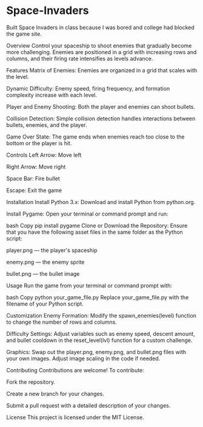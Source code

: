 # Space-Invaders
Built Space Invaders in class because I was bored and college had blocked the game site.

Overview
Control your spaceship to shoot enemies that gradually become more challenging. Enemies are positioned in a grid with increasing rows and columns, and their firing rate intensifies as levels advance.

Features
Matrix of Enemies: Enemies are organized in a grid that scales with the level.

Dynamic Difficulty: Enemy speed, firing frequency, and formation complexity increase with each level.

Player and Enemy Shooting: Both the player and enemies can shoot bullets.

Collision Detection: Simple collision detection handles interactions between bullets, enemies, and the player.

Game Over State: The game ends when enemies reach too close to the bottom or the player is hit.

Controls
Left Arrow: Move left

Right Arrow: Move right

Space Bar: Fire bullet

Escape: Exit the game

Installation
Install Python 3.x:
Download and install Python from python.org.

Install Pygame:
Open your terminal or command prompt and run:

bash
Copy
pip install pygame
Clone or Download the Repository:
Ensure that you have the following asset files in the same folder as the Python script:

player.png — the player's spaceship

enemy.png — the enemy sprite

bullet.png — the bullet image

Usage
Run the game from your terminal or command prompt with:

bash
Copy
python your_game_file.py
Replace your_game_file.py with the filename of your Python script.

Customization
Enemy Formation:
Modify the spawn_enemies(level) function to change the number of rows and columns.

Difficulty Settings:
Adjust variables such as enemy speed, descent amount, and bullet cooldown in the reset_level(lvl) function for a custom challenge.

Graphics:
Swap out the player.png, enemy.png, and bullet.png files with your own images. Adjust image scaling in the code if needed.

Contributing
Contributions are welcome! To contribute:

Fork the repository.

Create a new branch for your changes.

Submit a pull request with a detailed description of your changes.

License
This project is licensed under the MIT License.

